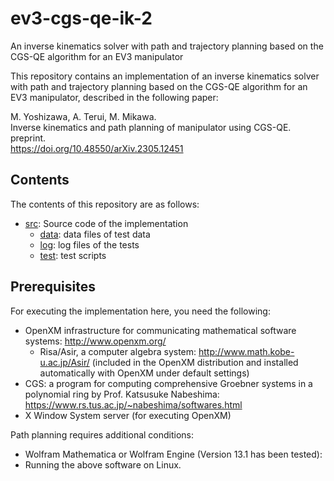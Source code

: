 # ev3-cgs-qe-ik-2
An inverse kinematics solver with path and trajectory planning based on the CGS-QE algorithm for an EV3 manipulator

This repository contains an implementation of an inverse kinematics solver with path and trajectory planning based on the CGS-QE algorithm for an EV3 manipulator, described in the following paper:

M. Yoshizawa, A. Terui, M. Mikawa. <br />
Inverse kinematics and path planning of manipulator using CGS-QE.
preprint. <br />
https://doi.org/10.48550/arXiv.2305.12451


## Contents

The contents of this repository are as follows:

- [src](./src/): Source code of the implementation
    - [data](./src/data/): data files of test data
    - [log](./src/log/): log files of the tests
    - [test](./src/test/): test scripts

## Prerequisites

For executing the implementation here, you need the following:

- OpenXM infrastructure for communicating mathematical software systems: http://www.openxm.org/
    - Risa/Asir, a computer algebra system: http://www.math.kobe-u.ac.jp/Asir/ (included in the OpenXM distribution and installed automatically with OpenXM under default settings)
- CGS: a program for computing comprehensive Groebner systems in a polynomial ring by Prof. Katsusuke Nabeshima: https://www.rs.tus.ac.jp/~nabeshima/softwares.html
- X Window System server (for executing OpenXM)

Path planning requires additional conditions:

- Wolfram Mathematica or Wolfram Engine (Version 13.1 has been tested):
- Running the above software on Linux.